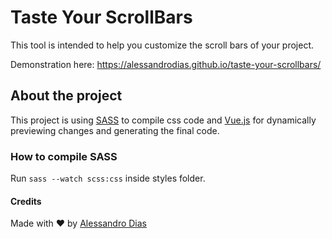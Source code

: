 # Taste Your ScrollBars

This tool is intended to help you customize the scroll bars of your project.

Demonstration here:
https://alessandrodias.github.io/taste-your-scrollbars/

## About the project

This project is using [SASS](https://sass-lang.com/) to compile css code and [Vue.js](https://vuejs.org/) for dynamically previewing changes and generating the final code.

### How to compile SASS

Run `sass --watch scss:css` inside styles folder.

#### Credits

Made with ❤️ by  [Alessandro Dias](https://github.com/alessandrodias/)

